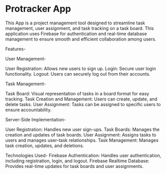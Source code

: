 # Protracker App
This App is a project management tool designed to streamline task management, user assignment, and task tracking on a task board.
This application uses Firebase for authentication and real-time database management to ensure smooth and efficient collaboration among users.

Features-

User Management-

User Registration: Allows new users to sign up.
Login: Secure user login functionality.
Logout: Users can securely log out from their accounts.

Task Management-

Task Board: Visual representation of tasks in a board format for easy tracking.
Task Creation and Management: Users can create, update, and delete tasks.
User Assignment: Tasks can be assigned to specific users to ensure accountability.


Server-Side Implementation-

User Registration: Handles new user sign-ups.
Task Boards: Manages the creation and updates of task boards.
User Assignment: Assigns tasks to users and manages user-task relationships.
Task Management: Manages task creation, updates, and deletions.


Technologies Used-
Firebase Authentication: Handles user authentication, including registration, login, and logout.
Firebase Realtime Database: Provides real-time updates for task boards and user assignments.
